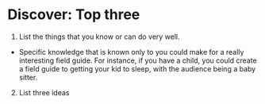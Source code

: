 # Discover: Top three

1. List the things that you know or can do very well.
  - Specific knowledge that is known only to you could make for a really interesting field guide. For instance, if you have a child, you could create a field guide to getting your kid to sleep, with the audience being a baby sitter.
2. List three ideas
